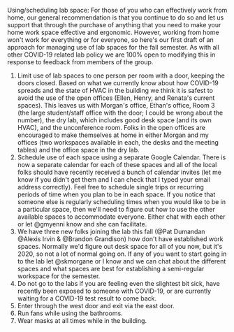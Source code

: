 Using/scheduling lab space: For those of you who can effectively work from home, our general recommendation is that you continue to do so and let us support that through the purchase of anything that you need to make your home work space effective and ergonomic. However, working from home won't work for everything or for everyone, so here's our first draft of an approach for managing use of lab spaces for the fall semester. As with all other COVID-19 related lab policy we are 100% open to modifying this in response to feedback from members of the group.

1. Limit use of lab spaces to one person per room with a door, keeping the doors closed. Based on what we currently know about how COVID-19 spreads and the state of HVAC in the building we think it is safest to avoid the use of the open offices (Ellen, Henry, and Renata's current spaces). This leaves us with Morgan's office, Ethan's office, Room 3 (the large student/staff office with the door; I could be wrong about the number), the dry lab, which includes good desk space (and its own HVAC), and the unconference room. Folks  in the open offices are encouraged to make themselves at home in either Morgan and my offices (two workspaces available in each, the desks and the meeting tables) and the office space in the dry lab.
2. Schedule use of each space using a separate Google Calendar. There is now a separate calendar for each of these spaces and all of the local folks should have recently received a bunch of calendar invites (let me know if you didn't get them and I can check that I typed your email address correctly). Feel free to schedule single trips or recurring periods of time when you plan to be in each space. If you notice that someone else is regularly scheduling times when you would like to be in a particular space, then we'll need to figure out how to use the other available spaces to accommodate everyone. Either chat with each other or let @gmyenni know and she can facilitate.
3. We have three new folks joining the lab this fall (@Pat Dumandan @Alexis Irvin & @Brandon Grandison) how don't have established work spaces. Normally we'd figure out desk space for all of you now, but it's 2020, so not a lot of normal going on. If any of you want to start going in to the lab let @skmorgane or I know and we can chat about the different spaces and what  spaces are best for establishing a semi-regular workspace for the semester.
4. Do not go to the labs if you are feeling even the slightest bit sick, have recently been exposed to someone with COVID-19, or are currently waiting for a COVID-19 test result to come back.
5. Enter through the west door and exit via the east door.
6. Run fans while using the bathrooms.
7. Wear masks at all times while in the building.
